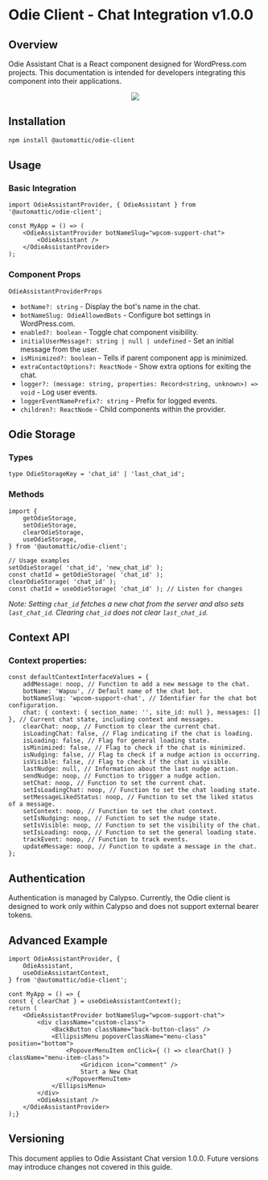 # Odie Client - Chat Integration v1.0.0

## Overview

Odie Assistant Chat is a React component designed for WordPress.com projects. This documentation is intended for developers integrating this component into their applications.

<div align="center">
  <img src="https://github.com/Automattic/wp-calypso/assets/5689927/a4e6ece6-4d5e-4888-a863-a99f5ea7120f" />
</div>

## Installation

```bash
npm install @automattic/odie-client
```

## Usage

### Basic Integration

```tsx
import OdieAssistantProvider, { OdieAssistant } from '@automattic/odie-client';

const MyApp = () => (
	<OdieAssistantProvider botNameSlug="wpcom-support-chat">
		<OdieAssistant />
	</OdieAssistantProvider>
);
```

### Component Props

`OdieAssistantProviderProps`

- `botName?: string` - Display the bot's name in the chat.
- `botNameSlug: OdieAllowedBots` - Configure bot settings in WordPress.com.
- `enabled?: boolean` - Toggle chat component visibility.
- `initialUserMessage?: string | null | undefined` - Set an initial message from the user.
- `isMinimized?: boolean` - Tells if parent component app is minimized.
- `extraContactOptions?: ReactNode` - Show extra options for exiting the chat.
- `logger?: (message: string, properties: Record<string, unknown>) => void` - Log user events.
- `loggerEventNamePrefix?: string` - Prefix for logged events.
- `children?: ReactNode` - Child components within the provider.

## Odie Storage

### Types

```tsx
type OdieStorageKey = 'chat_id' | 'last_chat_id';
```

### Methods

```tsx
import {
	getOdieStorage,
	setOdieStorage,
	clearOdieStorage,
	useOdieStorage,
} from '@automattic/odie-client';

// Usage examples
setOdieStorage( 'chat_id', 'new_chat_id' );
const chatId = getOdieStorage( 'chat_id' );
clearOdieStorage( 'chat_id' );
const chatId = useOdieStorage( 'chat_id' ); // Listen for changes
```

_Note: Setting `chat_id` fetches a new chat from the server and also sets `last_chat_id`. Clearing `chat_id` does not clear `last_chat_id`._

## Context API

### Context properties:

```tsx
const defaultContextInterfaceValues = {
	addMessage: noop, // Function to add a new message to the chat.
	botName: 'Wapuu', // Default name of the chat bot.
	botNameSlug: 'wpcom-support-chat', // Identifier for the chat bot configuration.
	chat: { context: { section_name: '', site_id: null }, messages: [] }, // Current chat state, including context and messages.
	clearChat: noop, // Function to clear the current chat.
	isLoadingChat: false, // Flag indicating if the chat is loading.
	isLoading: false, // Flag for general loading state.
	isMinimized: false, // Flag to check if the chat is minimized.
	isNudging: false, // Flag to check if a nudge action is occurring.
	isVisible: false, // Flag to check if the chat is visible.
	lastNudge: null, // Information about the last nudge action.
	sendNudge: noop, // Function to trigger a nudge action.
	setChat: noop, // Function to set the current chat.
	setIsLoadingChat: noop, // Function to set the chat loading state.
	setMessageLikedStatus: noop, // Function to set the liked status of a message.
	setContext: noop, // Function to set the chat context.
	setIsNudging: noop, // Function to set the nudge state.
	setIsVisible: noop, // Function to set the visibility of the chat.
	setIsLoading: noop, // Function to set the general loading state.
	trackEvent: noop, // Function to track events.
	updateMessage: noop, // Function to update a message in the chat.
};
```

## Authentication

Authentication is managed by Calypso. Currently, the Odie client is designed to work only within Calypso and does not support external bearer tokens.

## Advanced Example

```tsx
import OdieAssistantProvider, {
	OdieAssistant,
	useOdieAssistantContext,
} from '@automattic/odie-client';

cont MyApp = () => {
const { clearChat } = useOdieAssistantContext();
return (
	<OdieAssistantProvider botNameSlug="wpcom-support-chat">
		<div className="custom-class">
			<BackButton className="back-button-class" />
			<EllipsisMenu popoverClassName="menu-class" position="bottom">
				<PopoverMenuItem onClick={ () => clearChat() } className="menu-item-class">
					<Gridicon icon="comment" />
					Start a New Chat
				</PopoverMenuItem>
			</EllipsisMenu>
		</div>
		<OdieAssistant />
	</OdieAssistantProvider>
);}
```

## Versioning

This document applies to Odie Assistant Chat version 1.0.0. Future versions may introduce changes not covered in this guide.
